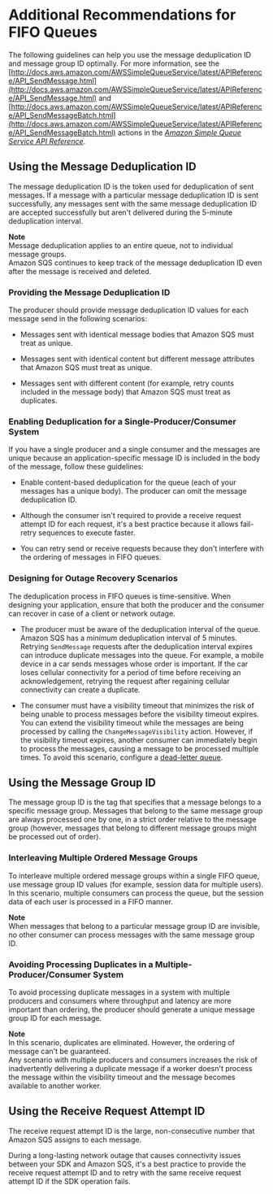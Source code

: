 # Additional Recommendations for FIFO Queues<a name="sqs-additional-fifo-queue-recommendations"></a>

The following guidelines can help you use the message deduplication ID and message group ID optimally\. For more information, see the [http://docs.aws.amazon.com/AWSSimpleQueueService/latest/APIReference/API_SendMessage.html](http://docs.aws.amazon.com/AWSSimpleQueueService/latest/APIReference/API_SendMessage.html) and [http://docs.aws.amazon.com/AWSSimpleQueueService/latest/APIReference/API_SendMessageBatch.html](http://docs.aws.amazon.com/AWSSimpleQueueService/latest/APIReference/API_SendMessageBatch.html) actions in the *[Amazon Simple Queue Service API Reference](http://docs.aws.amazon.com/AWSSimpleQueueService/latest/APIReference/)*\.

## Using the Message Deduplication ID<a name="using-messagededuplicationid-property"></a>

The message deduplication ID is the token used for deduplication of sent messages\. If a message with a particular message deduplication ID is sent successfully, any messages sent with the same message deduplication ID are accepted successfully but aren't delivered during the 5\-minute deduplication interval\.

**Note**  
Message deduplication applies to an entire queue, not to individual message groups\.  
Amazon SQS continues to keep track of the message deduplication ID even after the message is received and deleted\.

### Providing the Message Deduplication ID<a name="providing-message-deduplication-id"></a>

The producer should provide message deduplication ID values for each message send in the following scenarios:

+ Messages sent with identical message bodies that Amazon SQS must treat as unique\.

+ Messages sent with identical content but different message attributes that Amazon SQS must treat as unique\.

+ Messages sent with different content \(for example, retry counts included in the message body\) that Amazon SQS must treat as duplicates\.

### Enabling Deduplication for a Single\-Producer/Consumer System<a name="single-producer-single-consumer"></a>

If you have a single producer and a single consumer and the messages are unique because an application\-specific message ID is included in the body of the message, follow these guidelines:

+ Enable content\-based deduplication for the queue \(each of your messages has a unique body\)\. The producer can omit the message deduplication ID\.

+ Although the consumer isn't required to provide a receive request attempt ID for each request, it's a best practice because it allows fail\-retry sequences to execute faster\.

+ You can retry send or receive requests because they don't interfere with the ordering of messages in FIFO queues\.

### Designing for Outage Recovery Scenarios<a name="designing-for-outage-recovery-scenarios"></a>

The deduplication process in FIFO queues is time\-sensitive\. When designing your application, ensure that both the producer and the consumer can recover in case of a client or network outage\.

+ The producer must be aware of the deduplication interval of the queue\. Amazon SQS has a *minimum* deduplication interval of 5 minutes\. Retrying `SendMessage` requests after the deduplication interval expires can introduce duplicate messages into the queue\. For example, a mobile device in a car sends messages whose order is important\. If the car loses cellular connectivity for a period of time before receiving an acknowledgement, retrying the request after regaining cellular connectivity can create a duplicate\.

+ The consumer must have a visibility timeout that minimizes the risk of being unable to process messages before the visibility timeout expires\. You can extend the visibility timeout while the messages are being processed by calling the `ChangeMessageVisibility` action\. However, if the visibility timeout expires, another consumer can immediately begin to process the messages, causing a message to be processed multiple times\. To avoid this scenario, configure a [dead\-letter queue](sqs-dead-letter-queues.md)\.

## Using the Message Group ID<a name="using-messagegroupid-property"></a>

The message group ID is the tag that specifies that a message belongs to a specific message group\. Messages that belong to the same message group are always processed one by one, in a strict order relative to the message group \(however, messages that belong to different message groups might be processed out of order\)\.

### Interleaving Multiple Ordered Message Groups<a name="interleaving-multiple-ordered-message-groups"></a>

To interleave multiple ordered message groups within a single FIFO queue, use message group ID values \(for example, session data for multiple users\)\. In this scenario, multiple consumers can process the queue, but the session data of each user is processed in a FIFO manner\.

**Note**  
When messages that belong to a particular message group ID are invisible, no other consumer can process messages with the same message group ID\.

### Avoiding Processing Duplicates in a Multiple\-Producer/Consumer System<a name="avoding-processing-duplicates-in-multiple-producer-consumer-system"></a>

To avoid processing duplicate messages in a system with multiple producers and consumers where throughput and latency are more important than ordering, the producer should generate a unique message group ID for each message\.

**Note**  
In this scenario, duplicates are eliminated\. However, the ordering of message can't be guaranteed\.  
Any scenario with multiple producers and consumers increases the risk of inadvertently delivering a duplicate message if a worker doesn't process the message within the visibility timeout and the message becomes available to another worker\.

## Using the Receive Request Attempt ID<a name="using-receiverequestattemptid-request-parameter"></a>

The receive request attempt ID is the large, non\-consecutive number that Amazon SQS assigns to each message\.

During a long\-lasting network outage that causes connectivity issues between your SDK and Amazon SQS, it's a best practice to provide the receive request attempt ID and to retry with the same receive request attempt ID if the SDK operation fails\.
